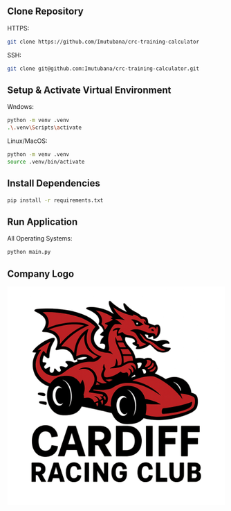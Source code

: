 ## Clone Repository
HTTPS:
```bash
git clone https://github.com/Imutubana/crc-training-calculator
```
SSH:
```bash
git clone git@github.com:Imutubana/crc-training-calculator.git
```

## Setup & Activate Virtual Environment
Wndows:
```bash
python -m venv .venv
.\.venv\Scripts\activate
```
Linux/MacOS:
```bash
python -m venv .venv
source .venv/bin/activate
```

## Install Dependencies
```bash
pip install -r requirements.txt
```

## Run Application
All Operating Systems:
```bash
python main.py
```

## Company Logo
![Company Logo](https://github.com/Imutubana/crc-training-calculator/blob/main/assets/logo_revised_coloured.png?raw=true)